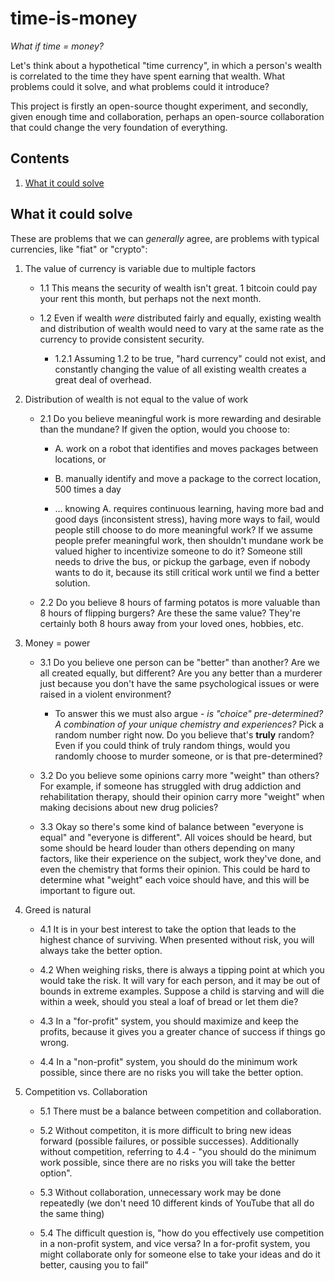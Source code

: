 # time-is-money
*What if time = money?*

Let's think about a hypothetical "time currency", in which a person's wealth is correlated to the time they have spent earning that wealth. What problems could it solve, and what problems could it introduce?

This project is firstly an open-source thought experiment, and secondly, given enough time and collaboration, perhaps an open-source collaboration that could change the very foundation of everything.

## Contents

1. [What it could solve](#what-it-could-solve)

## What it could solve

These are problems that we can *generally* agree, are problems with typical currencies, like "fiat" or "crypto":

1. The value of currency is variable due to multiple factors
  
    - 1.1 This means the security of wealth isn't great. 1 bitcoin could pay your rent this month, but perhaps not the next month.
  
    - 1.2 Even if wealth *were* distributed fairly and equally, existing wealth and distribution of wealth would need to vary at the same rate as the currency to provide consistent security.
    
      - 1.2.1 Assuming 1.2 to be true, "hard currency" could not exist, and constantly changing the value of all existing wealth creates a great deal of overhead.

2. Distribution of wealth is not equal to the value of work
    
    - 2.1 Do you believe meaningful work is more rewarding and desirable than the mundane? If given the option, would you choose to: 
      
      - A. work on a robot that identifies and moves packages between locations, or
      
      - B. manually identify and move a package to the correct location, 500 times a day
      
      - ... knowing A. requires continuous learning, having more bad and good days (inconsistent stress), having more ways to fail, would people still choose to do more meaningful work? If we assume people prefer meaningful work, then shouldn't mundane work be valued higher to incentivize someone to do it? Someone still needs to drive the bus, or pickup the garbage, even if nobody wants to do it, because its still critical work until we find a better solution.

    - 2.2 Do you believe 8 hours of farming potatos is more valuable than 8 hours of flipping burgers? Are these the same value? They're certainly both 8 hours away from your loved ones, hobbies, etc.

3. Money = power

    - 3.1 Do you believe one person can be "better" than another? Are we all created equally, but different? Are you any better than a murderer just because you don't have the same psychological issues or were raised in a violent environment? 
    
      - To answer this we must also argue - *is "choice" pre-determined? A combination of your unique chemistry and experiences?* Pick a random number right now. Do you believe that's **truly** random? Even if you could think of truly random things, would you randomly choose to murder someone, or is that pre-determined?
    
    - 3.2 Do you believe some opinions carry more "weight" than others? For example, if someone has struggled with drug addiction and rehabilitation therapy, should their opinion carry more "weight" when making decisions about new drug policies?

    - 3.3 Okay so there's some kind of balance between "everyone is equal" and "everyone is different". All voices should be heard, but some should be heard louder than others depending on many factors, like their experience on the subject, work they've done, and even the chemistry that forms their opinion. This could be hard to determine what "weight" each voice should have, and this will be important to figure out.

4. Greed is natural

    - 4.1 It is in your best interest to take the option that leads to the highest chance of surviving. When presented without risk, you will always take the better option.

    - 4.2 When weighing risks, there is always a tipping point at which you would take the risk. It will vary for each person, and it may be out of bounds in extreme examples. Suppose a child is starving and will die within a week, should you steal a loaf of bread or let them die?

    - 4.3 In a "for-profit" system, you should maximize and keep the profits, because it gives you a greater chance of success if things go wrong.

    - 4.4 In a "non-profit" system, you should do the minimum work possible, since there are no risks you will take the better option.

5. Competition vs. Collaboration

    - 5.1 There must be a balance between competition and collaboration. 
    
    - 5.2 Without competiton, it is more difficult to bring new ideas forward (possible failures, or possible successes). Additionally without competition, referring to 4.4 - "you should do the minimum work possible, since there are no risks you will take the better option".

    - 5.3 Without collaboration, unnecessary work may be done repeatedly (we don't need 10 different kinds of YouTube that all do the same thing)

    - 5.4 The difficult question is, "how do you effectively use competition in a non-profit system, and vice versa? In a for-profit system, you might collaborate only for someone else to take your ideas and do it better, causing you to fail"
